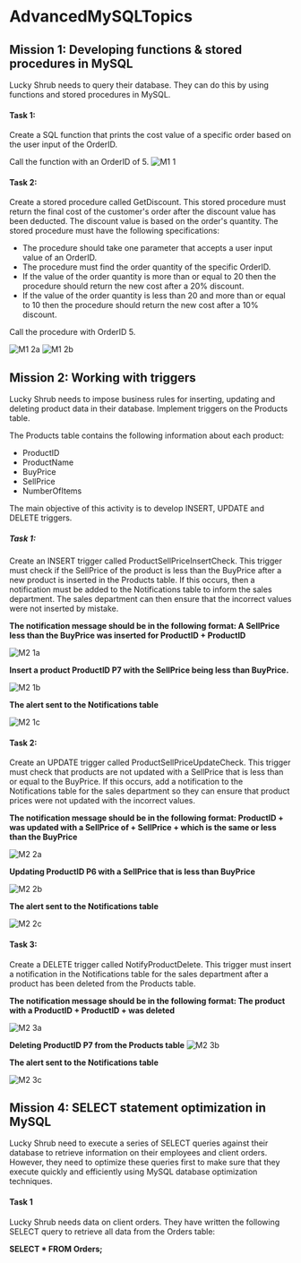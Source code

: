 # AdvancedMySQLTopics

## Mission 1: Developing functions & stored procedures in MySQL

Lucky Shrub needs to query their database. They can do this by using functions and stored procedures in MySQL.

#### Task 1:
Create a SQL function that prints the cost value of a specific order based on the user input of the OrderID. 

Call the function with an OrderID of 5.
![M1 1](https://user-images.githubusercontent.com/106580846/216032538-abdad9e8-84a9-499e-a4d4-709546eadb80.png)

#### Task 2:
Create a stored procedure called GetDiscount. This stored procedure must return the final cost of the customer's order after the discount value has been deducted. 
The discount value is based on the order's quantity. The stored procedure must have the following specifications: 
*	The procedure should take one parameter that accepts a user input value of an OrderID. 
*	The procedure must find the order quantity of the specific OrderID. 
*	If the value of the order quantity is more than or equal to 20 then the procedure should return the new cost after a 20% discount. 
*	If the value of the order quantity is less than 20 and more than or equal to 10 then the procedure should return the new cost after a 10% discount.

Call the procedure with OrderID 5.

![M1 2a](https://user-images.githubusercontent.com/106580846/216032765-4473a37d-d4e5-4a4b-b54f-2314ab7d068a.png)
![M1 2b](https://user-images.githubusercontent.com/106580846/216032803-d79d4ee9-c563-4ed8-8e18-4b7716b789f1.png)

## Mission 2: Working with triggers

Lucky Shrub needs to impose business rules for inserting, updating and deleting product data in their database. Implement triggers on the Products table.

The Products table contains the following information about each product:
*	ProductID
*	ProductName  
*	BuyPrice
*	SellPrice
*	NumberOfItems

The main objective of this activity is to develop INSERT, UPDATE and DELETE triggers.

##### Task 1:

Create an INSERT trigger called ProductSellPriceInsertCheck. This trigger must check if the SellPrice of the product is less than the BuyPrice after a new product is inserted in the Products table. If this occurs, then a notification must be added to the Notifications table to inform the sales department. The sales department can then ensure that the incorrect values were not inserted by mistake.

**The notification message should be in the following format: A SellPrice less than the BuyPrice was inserted for ProductID + ProductID**

![M2 1a](https://user-images.githubusercontent.com/106580846/216033369-c692bc57-b2f8-4c4c-85cd-3282bed002e2.png)

**Insert a product  ProductID P7 with the SellPrice being less than BuyPrice.**

![M2 1b](https://user-images.githubusercontent.com/106580846/216033422-ef6ee92b-4215-434c-9df6-5a27fcaac30f.png)

**The alert sent to the Notifications table**

![M2 1c](https://user-images.githubusercontent.com/106580846/216033454-bdcd9123-341c-4c9f-9b52-2f9390173db0.png)

#### Task 2:
Create an UPDATE trigger called ProductSellPriceUpdateCheck. This trigger must check that products are not updated with a SellPrice that is less than or equal to the BuyPrice. If this occurs, add a notification to the Notifications table for the sales department so they can ensure that product prices were not updated with the incorrect values. 

**The notification message should be in the following format: ProductID + was updated with a SellPrice of  + SellPrice + which is the same or less than the BuyPrice**

![M2 2a](https://user-images.githubusercontent.com/106580846/216034067-dcb5afbe-9ad6-4635-975e-2f9245e526bb.png)

**Updating  ProductID P6 with a SellPrice that is less than BuyPrice**

![M2 2b](https://user-images.githubusercontent.com/106580846/216034118-1fb07a25-095a-44ae-896d-0e965d9040c6.png)

**The alert sent to the Notifications table**

![M2 2c](https://user-images.githubusercontent.com/106580846/216034148-e57f77d0-ae0b-420c-9bb3-968d4c3ed242.png)

#### Task 3:
Create a DELETE trigger called NotifyProductDelete. This trigger must insert a notification in the Notifications table for the sales department after a product has been deleted from the Products table.

**The notification message should be in the following format: The product with a ProductID  + ProductID + was deleted**

![M2 3a](https://user-images.githubusercontent.com/106580846/216034560-b5e3c0f9-0279-433c-9a2f-8f21f9c3783d.png)

**Deleting  ProductID P7 from the Products table**
![M2 3b](https://user-images.githubusercontent.com/106580846/216034629-99d62e02-8394-401b-b4a1-884e422ed5f4.png)

**The alert sent to the Notifications table**

![M2 3c](https://user-images.githubusercontent.com/106580846/216034696-c4f47b56-12d4-42f9-8d10-f08b13d1e456.png)

## Mission 4: SELECT statement optimization in MySQL
Lucky Shrub need to execute a series of SELECT queries against their database to retrieve information on their employees and client orders. However, they need to optimize these queries first to make sure that they execute quickly and efficiently using MySQL database optimization techniques.

#### Task 1
Lucky Shrub needs data on client orders. They have written the following SELECT query to retrieve all data from the Orders table:

**SELECT * FROM Orders;**
